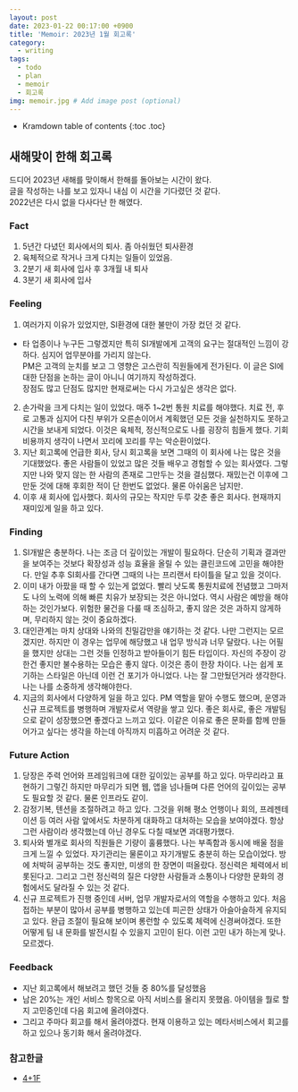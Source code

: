 ```yaml
---
layout: post
date: 2023-01-22 00:17:00 +0900
title: 'Memoir: 2023년 1월 회고록'
category:
  - writing
tags:
  - todo
  - plan
  - memoir
  - 회고록
img: memoir.jpg # Add image post (optional)  
---
```


* Kramdown table of contents
{:toc .toc}

## 새해맞이 한해 회고록
드디어 2023년 새해를 맞이해서 한해를 돌아보는 시간이 왔다.  
글을 작성하는 나를 보고 있자니 내심 이 시간을 기다렸던 것 같다.  
2022년은 다시 없을 다사다난 한 해였다.  

### Fact 
1. 5년간 다녔던 회사에서의 퇴사. 좀 아쉬웠던 퇴사환경
2. 육체적으로 작거나 크게 다치는 일들이 있었음.
3. 2분기 새 회사에 입사 후 3개월 내 퇴사
4. 3분기 새 회사에 입사 

### Feeling
1. 여러가지 이유가 있었지만, SI환경에 대한 불만이 가장 컸던 것 같다.  
  - 타 업종이나 누구든 그렇겠지만 특히 SI개발에게 고객의 요구는 절대적인 느낌이 강하다. 심지어 업무분야를 가리지 않는다.  
  PM은 고객의 눈치를 보고 그 영향은 고스란히 직원들에게 전가된다. 이 글은 SI에 대한 단점을 논하는 글이 아니니 여기까지 작성하겠다.  
  장점도 많고 단점도 많지만 현재로써는 다시 가고싶은 생각은 없다.
2. 손가락을 크게 다치는 일이 있었다. 매주 1~2번 통원 치료를 해야했다. 치료 전, 후로 고통과 심지어 다친 부위가 오른손이어서 계획했던 모든 것을 실천하지도 못하고 시간을 보내게 되었다. 이것은 육체적, 정신적으로도 나를 굉장히 힘들게 했다. 기회비용까지 생각이 나면서 꼬리에 꼬리를 무는 악순환이었다.  
3. 지난 회고록에 언급한 회사, 당시 회고록을 보면 그때의 이 회사에 나는 많은 것을 기대했었다. 좋은 사람들이 있었고 많은 것들 배우고 경험할 수 있는 회사였다. 그렇지만 나와 맞지 않는 한 사람의 존재로 그만두는 것을 결심했다. 재밌는건 이후에 그만둔 것에 대해 후회한 적이 단 한번도 없었다. 물론 아쉬움은 남지만.
4. 이후 새 회사에 입사했다. 회사의 규모는 작지만 두루 갖춘 좋은 회사다. 현재까지 재미있게 일을 하고 있다.

### Finding
1. SI개발은 충분하다. 나는 조금 더 깊이있는 개발이 필요하다. 단순히 기획과 결과만을 보여주는 것보다 확장성과 성능 효율을 올릴 수 있는 클린코드에 고민을 해야한다. 만일 추후 SI회사를 간다면 그때의 나는 프리랜서 타이틀을 달고 있을 것이다.
2. 이미 내가 아팠을 때 할 수 있는게 없었다. 빨리 낫도록 통원치료에 전념했고 그마저도 나의 노력에 의해 빠른 치유가 보장되는 것은 아니었다. 역시 사람은 예방을 해야하는 것인가보다. 위험한 물건을 다룰 때 조심하고, 좋지 않은 것은 과하지 않게하며, 무리하지 않는 것이 중요하겠다.
3. 대인관계는 마치 상대와 나와의 친밀감만을 얘기하는 것 같다. 나만 그런지는 모르겠지만. 하지만 이 경우는 업무에 해당했고 내 업무 방식과 너무 달랐다. 나는 어필을 했지만 상대는 그런 것들 인정하고 받아들이기 힘든 타입이다. 자신의 주장이 강한건 좋지만 불수용하는 모습은 좋지 않다. 이것은 종이 한장 차이다. 나는 쉽게 포기하는 스타일은 아닌데 이런 건 포기가 아니었다. 나는 잘 그만뒀던거라 생각한다. 나는 나를 소중하게 생각해야한다.
4. 지금의 회사에서 다양하게 일을 하고 있다. PM 역할을 맡아 수행도 했으며, 운영과 신규 프로젝트를 병행하며 개발자로서 역량을 쌓고 있다. 좋은 회사로, 좋은 개발팀으로 같이 성장했으면 좋겠다고 느끼고 있다. 이같은 이유로 좋은 문화를 함께 만들어가고 싶다는 생각을 하는데 아직까지 미흡하고 어려운 것 같다.

### Future Action
1. 당장은 주력 언어와 프레임워크에 대한 깊이있는 공부를 하고 있다. 마무리라고 표현하기 그렇긴 하지만 마무리가 되면 웹, 앱을 넘나들며 다른 언어의 깊이있는 공부도 필요할 것 같다. 물론 인프라도 같이.
2. 감정기복, 텐션을 조절하려고 하고 있다. 그것을 위해 평소 언행이나 회의, 프레젠테이션 등 여러 사람 앞에서도 차분하게 대화하고 대처하는 모습을 보여야겠다. 항상 그런 사람이라 생각했는데 아닌 경우도 다칠 때보면 과대평가했다.
3. 퇴사와 별개로 회사의 직원들은 기량이 훌륭했다. 나는 부족함과 동시에 배울 점을 크게 느낄 수 있었다. 자기관리는 물론이고 자기개발도 충분히 하는 모습이었다. 방에 처박혀 공부하는 것도 좋지만, 미생의 한 장면이 떠올랐다. 정신력은 체력에서 비롯된다고. 그리고 그런 정신력의 질은 다양한 사람들과 소통이나 다양한 문화의 경험에서도 달라질 수 있는 것 같다.
4. 신규 프로젝트가 진행 중인데 서버, 업무 개발자로서의 역할을 수행하고 있다. 처음 접하는 부분이 많아서 공부를 병행하고 있는데 피곤한 상태가 아슬아슬하게 유지되고 있다. 완급 조절이 필요해 보이며 롱런할 수 있도록 체력에 신경써야겠다. 또한 어떻게 팀 내 문화를 발전시킬 수 있을지 고민이 된다. 이런 고민 내가 하는게 맞나. 모르겠다.

### Feedback
- 지난 회고록에서 해보려고 했던 것들 중 80%를 달성했음
- 남은 20%는 개인 서비스 항목으로 아직 서비스를 올리지 못했음. 아이템을 뭘로 할지 고민중인데 다음 회고에 올려야겠다.
- 그리고 주마다 회고를 해서 올려야겠다. 현재 이용하고 있는 메타서비스에서 회고를 하고 있으나 동기화 해서 올려야겠다.

### 참고한글
- [4+1F](https://betoru.github.io/How-To-Use-Memoir/)
